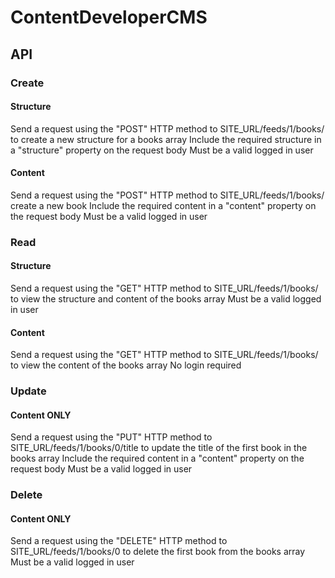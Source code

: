 # ContentDeveloperCMS

## API
### Create
#### Structure
Send a request using the "POST" HTTP method to SITE_URL/feeds/1/books/ to create a new structure for a books array
Include the required structure in a "structure" property on the request body
Must be a valid logged in user
#### Content
Send a request using the "POST" HTTP method to SITE_URL/feeds/1/books/ create a new book
Include the required content in a "content" property on the request body
Must be a valid logged in user

### Read
#### Structure
Send a request using the "GET" HTTP method to SITE_URL/feeds/1/books/ to view the structure and content of the books array
Must be a valid logged in user
#### Content
Send a request using the "GET" HTTP method to SITE_URL/feeds/1/books/ to view the content of the books array
No login required

### Update
#### Content ONLY
Send a request using the "PUT" HTTP method to SITE_URL/feeds/1/books/0/title to update the title of the first book in the books array
Include the required content in a "content" property on the request body
Must be a valid logged in user

### Delete
#### Content ONLY
Send a request using the "DELETE" HTTP method to SITE_URL/feeds/1/books/0 to delete the first book from the books array
Must be a valid logged in user
